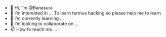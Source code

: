 - 👋 Hi, I’m @Banasura
- 👀 I’m interested in ... To learn termux hacking so please help me to learn  
- 🌱 I’m currently learning ...
- 💞️ I’m looking to collaborate on ...
- 📫 How to reach me ...

<!---
Banasura/Banasura is a ✨ special ✨ repository because its `README.md` (this file) appears on your GitHub profile.
You can click the Preview link to take a look at your changes.
--->
